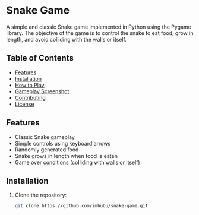 # Snake Game

A simple and classic Snake game implemented in Python using the Pygame library. The objective of the game is to control the snake to eat food, grow in length, and avoid colliding with the walls or itself.

## Table of Contents

- [Features](#features)
- [Installation](#installation)
- [How to Play](#how-to-play)
- [Gameplay Screenshot](#gameplay-screenshot)
- [Contributing](#contributing)
- [License](#license)

## Features

- Classic Snake gameplay
- Simple controls using keyboard arrows
- Randomly generated food
- Snake grows in length when food is eaten
- Game over conditions (colliding with walls or itself)

## Installation

1. Clone the repository:

   ```bash
   git clone https://github.com/imbubu/snake-game.git
